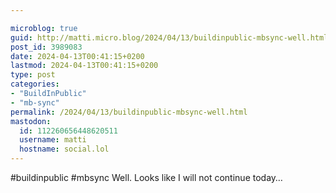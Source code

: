 ```yaml
---

microblog: true
guid: http://matti.micro.blog/2024/04/13/buildinpublic-mbsync-well.html
post_id: 3989083
date: 2024-04-13T00:41:15+0200
lastmod: 2024-04-13T00:41:15+0200
type: post
categories:
- "BuildInPublic"
- "mb-sync"
permalink: /2024/04/13/buildinpublic-mbsync-well.html
mastodon:
  id: 112260656448620511
  username: matti
  hostname: social.lol
---
```

#buildinpublic #mbsync Well. Looks like I will not continue today…
